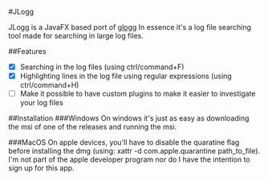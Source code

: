 #JLogg

JLogg is a JavaFX based port of [glogg](https://glogg.bonnefon.org/)
In essence it's a log file searching tool made for searching in large log files.

##Features
- [x] Searching in the log files (using ctrl/command+F) 
- [x] Highlighting lines in the log file using regular expressions (using ctrl/command+H) 
- [ ] Make it possible to have custom plugins to make it easier to investigate your log files

##Installation 
###Windows
On windows it's just as easy as downloading the msi of one of the releases and running the msi. 

###MacOS
On apple devices, you'll have to disable the quaratine flag before installing the dmg (using: xattr -d com.apple.quarantine path_to_file). 
I'm not part of the apple developer program nor do I have the intention to sign up for this app. 
